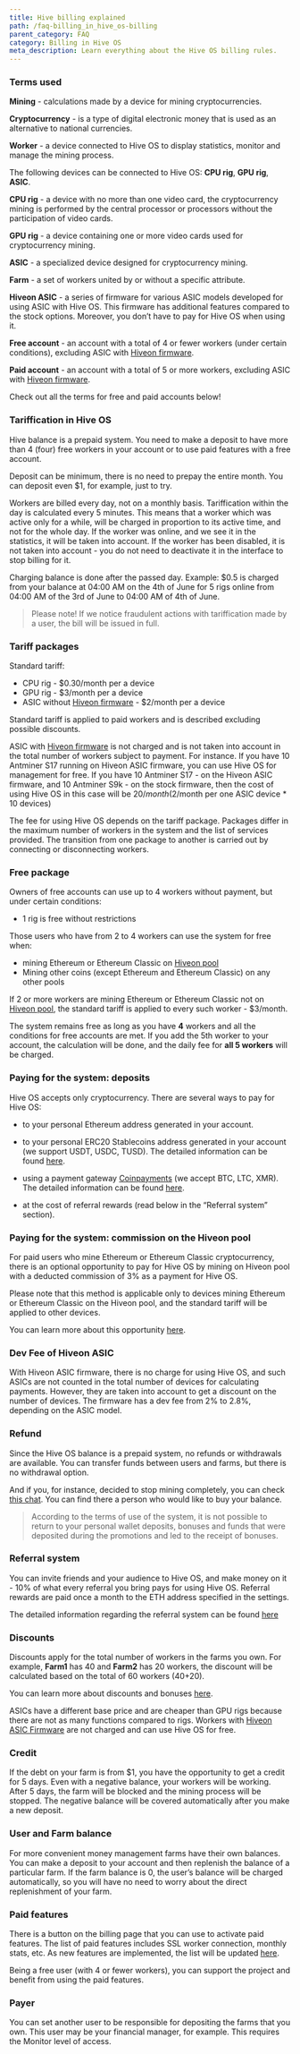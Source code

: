 ```yaml
---
title: Hive billing explained
path: /faq-billing_in_hive_os-billing
parent_category: FAQ
category: Billing in Hive OS
meta_description: Learn everything about the Hive OS billing rules.
---
```


### Terms used
**Mining** - calculations made by a device for mining cryptocurrencies.

**Cryptocurrency** - is a type of digital electronic money that is used as an alternative to national currencies.

**Worker** - a device connected to Hive OS to display statistics, monitor and manage the mining process.

The following devices can be connected to Hive OS: **CPU rig**, **GPU rig**, **ASIC**.

**CPU rig** - a device with no more than one video card, the cryptocurrency mining is performed by the central processor or processors without the participation of video cards.

**GPU rig** - a device containing one or more video cards used for cryptocurrency mining.

**ASIC** - a specialized device designed for cryptocurrency mining.

**Farm** - a set of workers united by or without a specific attribute.

**Hiveon ASIC** - a series of firmware for various ASIC models developed for using ASIC with Hive OS. This firmware has additional features compared to the stock options. Moreover, you don’t have to pay for Hive OS when using it.

**Free account** - an account with a total of 4 or fewer workers (under certain conditions), excluding ASIC with [Hiveon firmware](https://hiveos.farm/asic).

**Paid account**  - an account with a total of 5 or more workers, excluding ASIC with [Hiveon firmware](https://hiveos.farm/asic).

Check out all the terms for free and paid accounts below!

### Tariffication in Hive OS
Hive balance is a prepaid system. You need to make a deposit to have more than 4 (four) free workers in your account or to use paid features with a free account.

Deposit can be minimum, there is no need to prepay the entire month. You can deposit even $1, for example, just to try.

Workers are billed every day, not on a monthly basis. Tariffication within the day is calculated every 5 minutes. This means that a worker which was active only for a while, will be charged in proportion to its active time, and not for the whole day. If the worker was online, and we see it in the statistics, it will be taken into account. If the worker has been disabled, it is not taken into account - you do not need to deactivate it in the interface to stop billing for it.

Charging balance is done after the passed day. Example: $0.5 is charged from your balance at 04:00 AM on the 4th of June for 5 rigs online from 04:00 AM of the 3rd of June to 04:00 AM of 4th of June.

>Please note! If we notice fraudulent actions with tariffication made by a user, the bill will be issued in full.

### Tariff packages
Standard tariff:
- CPU rig - $0.30/month per a device
- GPU rig - $3/month per a device
- ASIC without [Hiveon firmware](https://hiveos.farm/asic) - $2/month per a device

Standard tariff is applied to paid workers and is described excluding possible discounts.

ASIC with [Hiveon firmware](https://hiveos.farm/asic) is not charged and is not taken into account in the total number of workers subject to payment.
For instance. If you have 10 Antminer S17 running on Hiveon ASIC firmware, you can use Hive OS for management for free.
If you have 10 Antminer S17 - on the Hiveon ASIC firmware, and 10 Antminer S9k - on the stock firmware, then the cost of using Hive OS in this case will be $20/month ($2/month per one ASIC device * 10 devices)

The fee for using Hive OS depends on the tariff package. Packages differ in the maximum number of workers in the system and the list of services provided. The transition from one package to another is carried out by connecting or disconnecting workers.

### Free package
Owners of free accounts can use up to 4 workers without payment, but under certain conditions:
- 1 rig is free without restrictions

Those users who have from 2 to 4 workers can use the system for free when:
- mining Ethereum or Ethereum Classic on [Hiveon pool](https://www.hiveon.net)
- Mining other coins (except Ethereum and Ethereum Classic) on any other pools

If 2 or more workers are mining Ethereum or Ethereum Classic not on [Hiveon pool](https://www.hiveon.net), the standard tariff is applied to every such worker - $3/month.

The system remains free as long as you have **4** workers and all the conditions for free accounts are met. If you add the 5th worker to your account, the calculation will be done, and the daily fee for **all 5 workers** will be charged.

### Paying for the system: deposits
Hive OS accepts only cryptocurrency. There are several ways to pay for Hive OS:
- to your personal Ethereum address generated in your account.

- to your personal ERC20 Stablecoins address generated in your account (we support USDT, USDC, TUSD). The detailed information can be found [here](https://hiveos.farm/faq-billing_in_hive_os-discounts_bonuses).

- using a payment gateway [Coinpayments](https://www.coinpayments.net/) (we accept BTC, LTC, XMR). The detailed information can be found [here](https://hiveos.farm/faq-billing_in_hive_os-payment).

- at the cost of referral rewards (read below in the “Referral system” section).

### Paying for the system: commission on the Hiveon pool
For paid users who mine Ethereum or Ethereum Classic cryptocurrency, there is an optional opportunity to pay for Hive OS by mining on Hiveon pool with a deducted commission of 3% as a payment for Hive OS.

Please note that this method is applicable only to devices mining Ethereum or Ethereum Classic on the Hiveon pool, and the standard tariff will be applied to other devices.

You can learn more about this opportunity [here](https://medium.com/hiveon/hiveon-pool-important-updates-cd4f1be00f0a).

### Dev Fee of Hiveon ASIC
With Hiveon ASIC firmware, there is no charge for using Hive OS, and such ASICs are not counted in the total number of devices for calculating payments. However, they are taken into account to get a discount on the number of devices.
The firmware has a dev fee from 2% to 2.8%, depending on the ASIC model.

### Refund
Since the Hive OS balance is a prepaid system, no refunds or withdrawals are available. You can transfer funds between users and farms, but there is no withdrawal option.

And if you, for instance, decided to stop mining completely, you can check [this chat]( https://t.me/HiveOS_FleaMarket). You can find there a person who would like to buy your balance.

>According to the terms of use of the system, it is not possible to return to your personal wallet deposits, bonuses and funds that were deposited during the promotions and led to the receipt of bonuses.

### Referral system
You can invite friends and your audience to Hive OS, and make money on it - 10% of what every referral you bring pays for using Hive OS. Referral rewards are paid once a month to the ETH address specified in the settings.

The detailed information regarding the referral system can be found [here](https://hiveos.farm/faq-billing_in_hive_os-referral)

### Discounts
Discounts apply for the total number of workers in the farms you own. For example, **Farm1** has 40 and **Farm2** has 20 workers, the discount will be calculated based on the total of 60 workers (40+20).

You can learn more about discounts and bonuses [here](https://hiveos.farm/pricing/).

ASICs have a different base price and are cheaper than GPU rigs because there are not as many functions compared to rigs. Workers with <a href="https://hiveos.farm/asic">Hiveon ASIC Firmware</a> are not charged and can use Hive OS for free.

### Credit
If the debt on your farm is from $1, you have the opportunity to get a credit for 5 days. Even with a negative balance, your workers will be working.
After 5 days, the farm will be blocked and the mining process will be stopped. The negative balance will be covered automatically after you make a new deposit.

### User and Farm balance
For more convenient money management farms have their own balances. You can make a deposit to your account and then replenish the balance of a particular farm. If the farm balance is 0, the user’s balance will be charged automatically, so you will have no need to worry about the direct replenishment of your farm.

### Paid features
There is a button on the billing page that you can use to activate paid features. The list of paid features includes SSL worker connection, monthly stats, etc. As new features are implemented, the list will be updated [here](https://hiveos.farm/pricing/).

Being a free user (with 4 or fewer workers), you can support the project and benefit from using the paid features.

### Payer
You can set another user to be responsible for depositing the farms that you own. This user may be your financial manager, for example. This requires the Monitor level of access.
